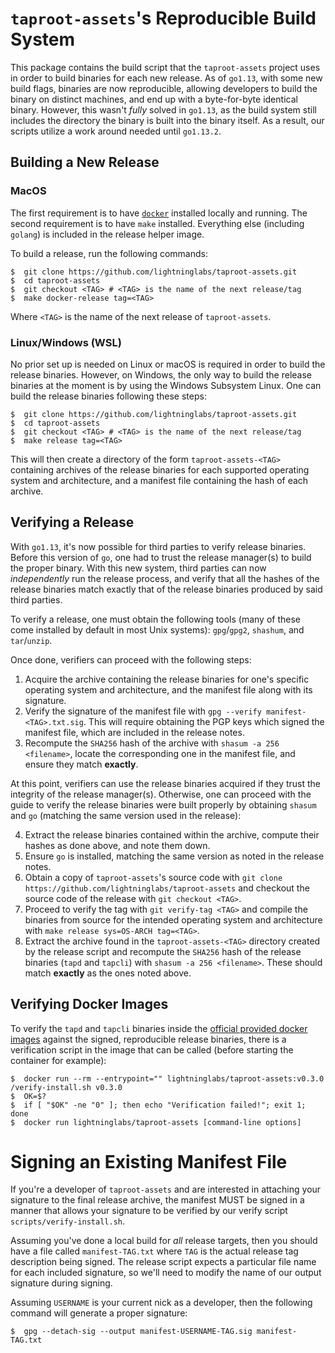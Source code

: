 # `taproot-assets`'s Reproducible Build System

This package contains the build script that the `taproot-assets` project uses in
order to build binaries for each new release. As of `go1.13`, with some new
build flags, binaries are now reproducible, allowing developers to build the
binary on distinct machines, and end up with a byte-for-byte identical binary.
However, this wasn't _fully_ solved in `go1.13`, as the build system still
includes the directory the binary is built into the binary itself. As a result,
our scripts utilize a work around needed until `go1.13.2`.  

## Building a New Release

### MacOS

The first requirement is to have [`docker`](https://www.docker.com/)
installed locally and running. The second requirement is to have `make`
installed. Everything else (including `golang`) is included in the release
helper image.

To build a release, run the following commands:

```shell
$  git clone https://github.com/lightninglabs/taproot-assets.git
$  cd taproot-assets
$  git checkout <TAG> # <TAG> is the name of the next release/tag
$  make docker-release tag=<TAG>
```

Where `<TAG>` is the name of the next release of `taproot-assets`.

### Linux/Windows (WSL)

No prior set up is needed on Linux or macOS is required in order to build the
release binaries. However, on Windows, the only way to build the release
binaries at the moment is by using the Windows Subsystem Linux. One can build
the release binaries following these steps:

```shell
$  git clone https://github.com/lightninglabs/taproot-assets.git
$  cd taproot-assets
$  git checkout <TAG> # <TAG> is the name of the next release/tag
$  make release tag=<TAG>
```

This will then create a directory of the form `taproot-assets-<TAG>` containing
archives of the release binaries for each supported operating system and
architecture, and a manifest file containing the hash of each archive.

## Verifying a Release

With `go1.13`, it's now possible for third parties to verify release binaries.
Before this version of `go`, one had to trust the release manager(s) to build the
proper binary. With this new system, third parties can now _independently_ run
the release process, and verify that all the hashes of the release binaries
match exactly that of the release binaries produced by said third parties.

To verify a release, one must obtain the following tools (many of these come
installed by default in most Unix systems): `gpg`/`gpg2`, `shashum`, and
`tar`/`unzip`.

Once done, verifiers can proceed with the following steps:

1. Acquire the archive containing the release binaries for one's specific
   operating system and architecture, and the manifest file along with its
   signature.
2. Verify the signature of the manifest file with `gpg --verify
   manifest-<TAG>.txt.sig`. This will require obtaining the PGP keys which
   signed the manifest file, which are included in the release notes.
3. Recompute the `SHA256` hash of the archive with `shasum -a 256 <filename>`,
   locate the corresponding one in the manifest file, and ensure they match
   __exactly__.

At this point, verifiers can use the release binaries acquired if they trust
the integrity of the release manager(s). Otherwise, one can proceed with the
guide to verify the release binaries were built properly by obtaining `shasum`
and `go` (matching the same version used in the release):

4. Extract the release binaries contained within the archive, compute their
   hashes as done above, and note them down.
5. Ensure `go` is installed, matching the same version as noted in the release
   notes. 
6. Obtain a copy of `taproot-assets`'s source code with `git clone
   https://github.com/lightninglabs/taproot-assets` and checkout the source code of the
   release with `git checkout <TAG>`.
7. Proceed to verify the tag with `git verify-tag <TAG>` and compile the
   binaries from source for the intended operating system and architecture with
   `make release sys=OS-ARCH tag=<TAG>`.
8. Extract the archive found in the `taproot-assets-<TAG>` directory created by
   the release script and recompute the `SHA256` hash of the release binaries
   (`tapd` and `tapcli`) with `shasum -a 256 <filename>`. These should match
   __exactly__ as the ones noted above.

## Verifying Docker Images

To verify the `tapd` and `tapcli` binaries inside the
[official provided docker images](https://hub.docker.com/r/lightninglabs/taproot-assets)
against the signed, reproducible release binaries, there is a verification
script in the image that can be called (before starting the container for
example):

```shell
$  docker run --rm --entrypoint="" lightninglabs/taproot-assets:v0.3.0 /verify-install.sh v0.3.0
$  OK=$?
$  if [ "$OK" -ne "0" ]; then echo "Verification failed!"; exit 1; done
$  docker run lightninglabs/taproot-assets [command-line options]
```

# Signing an Existing Manifest File

If you're a developer of `taproot-assets` and are interested in attaching your
signature to the final release archive, the manifest MUST be signed in a manner
that allows your signature to be verified by our verify script
`scripts/verify-install.sh`. 

Assuming you've done a local build for _all_ release targets, then you should
have a file called `manifest-TAG.txt` where `TAG` is the actual release tag
description being signed. The release script expects a particular file name for
each included signature, so we'll need to modify the name of our output
signature during signing.

Assuming `USERNAME` is your current nick as a developer, then the following
command will generate a proper signature:
```shell
$  gpg --detach-sig --output manifest-USERNAME-TAG.sig manifest-TAG.txt
```
